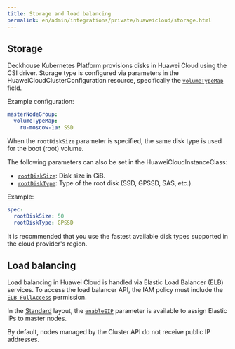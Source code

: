 ```yaml
---
title: Storage and load balancing
permalink: en/admin/integrations/private/huaweicloud/storage.html
---
```


## Storage

Deckhouse Kubernetes Platform provisions disks in Huawei Cloud using the CSI driver.
Storage type is configured via parameters in the HuaweiCloudClusterConfiguration resource,
specifically the [`volumeTypeMap`](/modules/cloud-provider-huaweicloud/cluster_configuration.html#huaweicloudclusterconfiguration-masternodegroup-volumetypemap) field.

Example configuration:

```yaml
masterNodeGroup:
  volumeTypeMap:
    ru-moscow-1a: SSD
```

When the `rootDiskSize` parameter is specified, the same disk type is used for the boot (root) volume.

The following parameters can also be set in the HuaweiCloudInstanceClass:

- [`rootDiskSize`](/modules/cloud-provider-huaweicloud/cr.html#huaweicloudinstanceclass-v1-spec-rootdisksize): Disk size in GiB.
- [`rootDiskType`](/modules/cloud-provider-huaweicloud/cr.html#huaweicloudinstanceclass-v1-spec-rootdisktype): Type of the root disk (SSD, GPSSD, SAS, etc.).

Example:

```yaml
spec:
  rootDiskSize: 50
  rootDiskType: GPSSD
```

It is recommended that you use the fastest available disk types supported in the cloud provider's region.

## Load balancing

Load balancing in Huawei Cloud is handled via Elastic Load Balancer (ELB) services.
To access the load balancer API, the IAM policy must include the [`ELB FullAccess`](./authorization.html) permission.

In the [Standard](./layout.html#standard) layout, the [`enableEIP`](/modules/cloud-provider-huaweicloud/cluster_configuration.html#huaweicloudclusterconfiguration-standard-enableeip) parameter is available to assign Elastic IPs to master nodes.

By default, nodes managed by the Cluster API do not receive public IP addresses.
